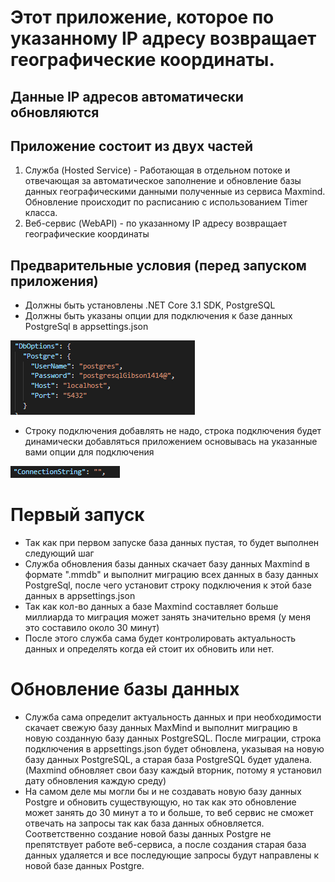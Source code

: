# Этот приложение, которое  по указанному IP адресу возвращает географические координаты. 
## Данные IP адресов автоматически обновляются

## Приложение состоит из двух частей
1. Служба (Hosted Service) - Работающая в отдельном потоке и отвечающая за автоматическое  заполнение и обновление базы данных географическими данными полученные из сервиса Maxmind. Обновление происходит по расписанию с использованием Timer класса.
2. Веб-сервис (WebAPI) - по указанному IP адресу возвращает географические координаты

## Предварительные условия (перед запуском приложения)
- Должны быть установлены .NET Core 3.1 SDK, PostgreSQL
- Должны быть указаны опции для подключения к базе данных PostgreSql в appsettings.json

![DbOptions](https://raw.githubusercontent.com/ShamilMS/Network-Service/master/IPWebService/Docs/dbOptions.PNG)

- Строку подключения добавлять не надо, строка подключения будет динамически добавляться приложением 
основывась на указанные вами опции для подключения

![DbOptions](https://raw.githubusercontent.com/ShamilMS/Network-Service/master/IPWebService/Docs/connString.png)


# Первый запуск
- Так как при первом запуске база данных пустая, то будет выполнен следующий шаг
 - Служба обновления базы данных скачает базу данных Maxmind в формате ".mmdb" и выполнит миграцию всех данных в базу данных PostgreSql, после чего установит строку подключения к этой базе данных в appsettings.json
 - Так как кол-во данных а базе Maxmind составляет больше миллиарда то миграция может занять значительно время (у меня это составило около 30 минут)
- После этого служба сама будет контролировать актуальность данных и определять когда ей стоит их обновить или нет. 

# Обновление базы данных
 - Служба сама определит актуальность данных и при необходимости скачает свежую базу данных MaxMind и выполнит миграцию в новую созданную базу данных PostgreSQL. После миграции, строка подключения в appsettings.json будет обновлена, указывая на новую базу данных PostgreSQL, а старая база PostgreSQL будет удалена. (Maxmind обновляет свои базу каждый вторник, потому я установил дату обновления каждую среду)
 - На самом деле мы могли бы и не создавать новую базу данных Postgre и обновить существующую, но так как это обновление может занять до 30 минут а то и больше, то веб сервис не сможет отвечать на запросы так как база данных обновляется. Соответственно  создание новой базы данных Postgre не препятствует работе веб-сервиса, а после создания старая база данных удаляется и все последующие запросы будут направлены к новой базе данных Postgre.


